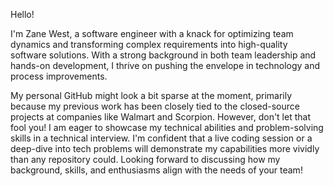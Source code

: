 Hello!

I'm Zane West, a software engineer with a knack for optimizing team dynamics and transforming complex requirements into high-quality software solutions. With a strong background in both team leadership and hands-on development, I thrive on pushing the envelope in technology and process improvements.

My personal GitHub might look a bit sparse at the moment, primarily because my previous work has been closely tied to the closed-source projects at companies like Walmart and Scorpion. However, don't let that fool you! I am eager to showcase my technical abilities and problem-solving skills in a technical interview. I'm confident that a live coding session or a deep-dive into tech problems will demonstrate my capabilities more vividly than any repository could. Looking forward to discussing how my background, skills, and enthusiasms align with the needs of your team!
